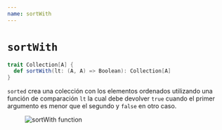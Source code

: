 ```yaml
---
name: sortWith
---
```


# `sortWith`

~~~ scala
trait Collection[A] {
  def sortWith(lt: (A, A) => Boolean): Collection[A]
}
~~~

`sorted` crea una colección con los elementos ordenados utilizando una función de comparación `lt` la cual debe devolver `true` cuando el primer argumento es menor que el segundo y `false` en otro caso.

<figure class="diagram">
  <img src="../images/sortWith.svg" alt="sortWith function">
  <!-- <figcaption class="diagram-desc"></figcaption> -->
</figure>
